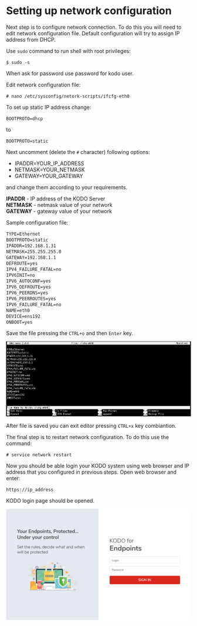 # Setting up network configuration

Next step is to configure network connection. To do this you will need to edit network configuration file. Default configuration will try to assign IP address from DHCP.

Use `sudo` command to run shell with root privileges:

```text
$ sudo -s
```

When ask for password use password for kodo user.

Edit network configuration file:

```text
# nano /etc/sysconfig/netork-scripts/ifcfg-eth0
```

To set up static IP address change:

```text
BOOTPROTO=dhcp
```

to

```text
BOOTPROTO=static
```

Next uncomment \(delete the `#` character\) following options:

* IPADDR=YOUR\_IP\_ADDRESS
* NETMASK=YOUR\_NETMASK
* GATEWAY=YOUR\_GATEWAY

and change them according to your requirements.

**IPADDR** - IP address of the KODO Server  
**NETMASK** - netmask value of your network  
**GATEWAY** - gateway value of your network

Sample configuration file:

```text
TYPE=Ethernet
BOOTPROTO=static
IPADDR=192.168.1.31
NETMASK=255.255.255.0
GATEWAY=192.168.1.1
DEFROUTE=yes
IPV4_FAILURE_FATAL=no
IPV6INIT=no
IPV6_AUTOCONF=yes
IPV6_DEFROUTE=yes
IPV6_PEERDNS=yes
IPV6_PEERROUTES=yes
IPV6_FAILURE_FATAL=no
NAME=eth0
DEVICE=ens192
ONBOOT=yes
```

Save the file pressing the `CTRL+o` and then `Enter` key.

![nano](../../.gitbook/assets/nano.png)

After file is saved you can exit editor pressing `CTRL+x` key combiantion.

The final step is to restart network configuration. To do this use the command:

```text
# service network restart
```

Now you should be able login your KODO system using web browser and IP address that you configured in previous steps. Open web browser and enter:

```text
https://ip_address
```

KODO login page should be opened.

![kodo](../../.gitbook/assets/kodo.png)

